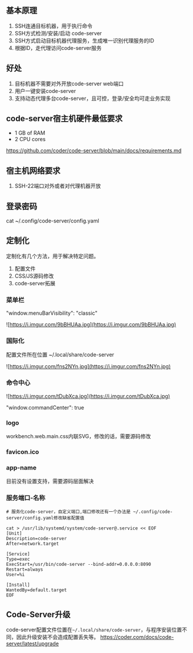 ## 基本原理
1. SSH连通目标机器，用于执行命令
2. SSH方式检测/安装/启动 code-server
3. SSH方式启动目标机器代理服务，生成唯一识别代理服务的ID
4. 根据ID，走代理访问code-server服务

## 好处

1. 目标机器不需要对外开放code-server web端口
2. 用户一键安装code-server
3. 支持动态代理多台code-server，且可控，登录/安全均可走业务实现


## code-server宿主机硬件最低要求

- 1 GB of RAM
- 2 CPU cores

https://github.com/coder/code-server/blob/main/docs/requirements.md

## 宿主机网络要求

1. SSH-22端口对外或者对代理机器开放


## 登录密码

cat ~/.config/code-server/config.yaml



## 定制化

定制化有几个方法，用于解决特定问题。

1. 配置文件
2. CSS/JS源码修改
3. code-server拓展



### 菜单栏

"window.menuBarVisibility": "classic"

![https://i.imgur.com/9bBHUAa.jpg](https://i.imgur.com/9bBHUAa.jpg)


### 国际化
配置文件所在位置
~/.local/share/code-server

![https://i.imgur.com/fns2NYn.jpg](https://i.imgur.com/fns2NYn.jpg)


### 命令中心

![https://i.imgur.com/tDubXca.jpg](https://i.imgur.com/tDubXca.jpg)

"window.commandCenter": true

### logo

workbench.web.main.css内联SVG，修改的话，需要源码修改

### favicon.ico



### app-name

目前没有设置支持，需要源码层面解决



### 服务端口-名称

```shell
# 服务化code-server，自定义端口,端口修改还有一个办法是 ~/.config/code-server/config.yaml修改缺省配置值

cat > /usr/lib/systemd/system/code-server@.service << EOF
[Unit]
Description=code-server
After=network.target

[Service]
Type=exec
ExecStart=/usr/bin/code-server --bind-addr=0.0.0.0:8090
Restart=always
User=%i

[Install]
WantedBy=default.target
EOF
```



## Code-Server升级

code-server配置文件位置在`~/.local/share/code-server`，与程序安装位置不同，因此升级安装不会造成配置丢失等。
https://coder.com/docs/code-server/latest/upgrade

